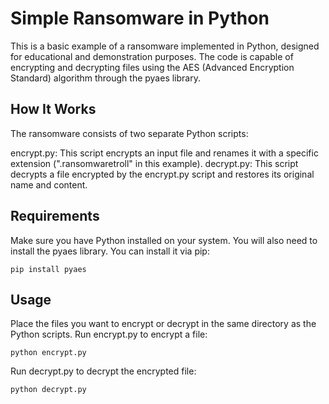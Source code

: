 # Simple Ransomware in Python

This is a basic example of a ransomware implemented in Python, designed for educational and demonstration purposes. The code is capable of encrypting and decrypting files using the AES (Advanced Encryption Standard) algorithm through the pyaes library.

## How It Works

The ransomware consists of two separate Python scripts:

encrypt.py: This script encrypts an input file and renames it with a specific extension (".ransomwaretroll" in this example).
decrypt.py: This script decrypts a file encrypted by the encrypt.py script and restores its original name and content.
## Requirements

Make sure you have Python installed on your system. You will also need to install the pyaes library. You can install it via pip:

```
pip install pyaes

```
## Usage

Place the files you want to encrypt or decrypt in the same directory as the Python scripts.
Run encrypt.py to encrypt a file:
```
python encrypt.py
```
Run decrypt.py to decrypt the encrypted file:
```
python decrypt.py
```
